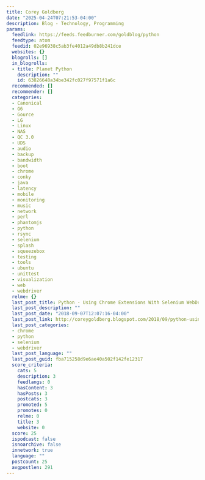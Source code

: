 ```yaml
---
title: Corey Goldberg
date: "2025-04-24T07:21:53-04:00"
description: Blog - Technology, Programming
params:
  feedlink: https://feeds.feedburner.com/goldblog/python
  feedtype: atom
  feedid: 02e96938c5ab3fe4012a49db8b241dce
  websites: {}
  blogrolls: []
  in_blogrolls:
  - title: Planet Python
    description: ""
    id: 63826648a34be342fc027f97571f1a6c
  recommended: []
  recommender: []
  categories:
  - Canonical
  - G6
  - Gource
  - LG
  - Linux
  - NAS
  - QC 3.0
  - UDS
  - audio
  - backup
  - bandwidth
  - boot
  - chrome
  - conky
  - java
  - latency
  - mobile
  - monitoring
  - music
  - network
  - perl
  - phantomjs
  - python
  - rsync
  - selenium
  - splash
  - squeezebox
  - testing
  - tools
  - ubuntu
  - unittest
  - visualization
  - web
  - webdriver
  relme: {}
  last_post_title: Python - Using Chrome Extensions With Selenium WebDriver
  last_post_description: ""
  last_post_date: "2018-09-07T12:07:16-04:00"
  last_post_link: http://coreygoldberg.blogspot.com/2018/09/python-using-chrome-extensions-with.html
  last_post_categories:
  - chrome
  - python
  - selenium
  - webdriver
  last_post_language: ""
  last_post_guid: fba715258d9e6ae40a502f142fe12317
  score_criteria:
    cats: 5
    description: 3
    feedlangs: 0
    hasContent: 3
    hasPosts: 3
    postcats: 3
    promoted: 5
    promotes: 0
    relme: 0
    title: 3
    website: 0
  score: 25
  ispodcast: false
  isnoarchive: false
  innetwork: true
  language: ""
  postcount: 25
  avgpostlen: 291
---
```

